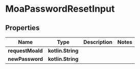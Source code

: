 
# MoaPasswordResetInput

## Properties
Name | Type | Description | Notes
------------ | ------------- | ------------- | -------------
**requestMoaId** | **kotlin.String** |  | 
**newPassword** | **kotlin.String** |  | 



